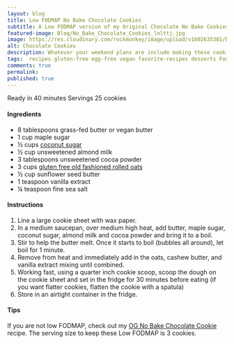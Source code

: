 ```yaml
---
layout: blog
title: Low FODMAP No Bake Chocolate Cookies
subtitle: A Low FODMAP version of my Original Chocolate No Bake Cookies
featured-image: Blog/No_Bake_Chocolate_Cookies_lnlttj.jpg
image: https://res.cloudinary.com/rockmonkey/image/upload/v1602635381/Blog/No_Bake_Chocolate_Cookies_lnlttj.jpg
alt: Chocolate Cookies
description: Whatever your weekend plans are include making these cookies!
tags:  recipes gluten-free egg-free vegan favorite-recipes desserts Fodmap
comments: true
permalink:
published: true
---
```


Ready in 40 minutes
Servings 25 cookies

#### Ingredients
* 8 tablespoons grass-fed butter or vegan butter
* 1 cup maple sugar
* ½ cups [coconut sugar](https://www.google.com/url?q=https://amzn.to/39mBvoz&sa=D&ust=1602639214579000&usg=AFQjCNHf4o5jZHjIL1cV4nrDbOJYGgwHXQ)
* ½ cup unsweetened almond milk
* 3 tablespoons unsweetened cocoa powder
* 3 cups [gluten free old fashioned rolled oats](https://www.google.com/url?q=https://www.amazon.com/gp/product/B01FUI7GNK/ref%3Das_li_qf_asin_il_tl?ie%3DUTF8%26tag%3Dh3withlaura-20%26creative%3D9325%26linkCode%3Das2%26creativeASIN%3DB01FUI7GNK%26linkId%3D6d6e641b6a50623abf5739abf1eb4c3&sa=D&ust=1602639259855000&usg=AFQjCNG6YmbJLuUQDeuPdUkb6RfgXUL3DQ)
* ½ cup sunflower seed butter
* 1 teaspoon vanilla extract
* ¼ teaspoon fine sea salt

#### Instructions
1. Line a large cookie sheet with wax paper.
2. In a medium saucepan, over medium high heat, add butter, maple sugar, coconut sugar, almond milk and cocoa powder and bring it to a boil.
3. Stir to help the butter melt. Once it starts to boil (bubbles all around), let boil for 1 minute.
4. Remove from heat and immediately add in the oats, cashew butter, and vanilla extract mixing until combined.
5. Working fast,  using a quarter inch cookie scoop, scoop the dough on the cookie sheet and set in the fridge for 30 minutes before eating (if you want flatter cookies, flatten the cookie with a spatula)
6. Store in an airtight container in the fridge.

#### Tips
If you are not low FODMAP, check out my [OG No Bake Chocolate Cookie](https://h3withlaura.com/2020/10/15/no-bake-chocolate-cookies/) recipe. The serving size to keep these Low FODMAP is 3 cookies.

